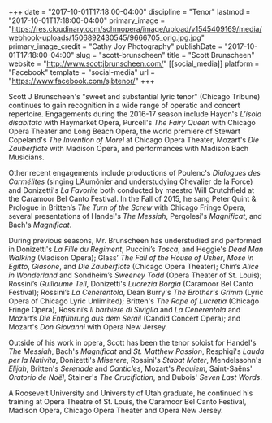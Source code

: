 +++
date = "2017-10-01T17:18:00-04:00"
discipline = "Tenor"
lastmod = "2017-10-01T17:18:00-04:00"
primary_image = "https://res.cloudinary.com/schmopera/image/upload/v1545409169/media/webhook-uploads/1506892430545/9666705_orig.jpg.jpg"
primary_image_credit = "Cathy Joy Photography"
publishDate = "2017-10-01T17:18:00-04:00"
slug = "scott-brunscheen"
title = "Scott Brunscheen"
website = "http://www.scottjbrunscheen.com/"
[[social_media]]
platform = "Facebook"
template = "social-media"
url = "https://www.facebook.com/sjbtenor/"
+++

Scott J Brunscheen's "sweet and substantial lyric tenor" (Chicago Tribune) continues to gain recognition in a wide range of operatic and concert repertoire. Engagements during the 2016-17 season include Haydn's *L’isola disabitata* with Haymarket Opera, Purcell's *The Fairy Queen* with Chicago Opera Theater and Long Beach Opera, the world premiere of Stewart Copeland's *The Invention of Morel* at Chicago Opera Theater, Mozart's *Die Zauberflote* with Madison Opera, and performances with Madison Bach Musicians.

Other recent engagements include productions of Poulenc's *Dialogues des Carmélites* (singing  L’Aumônier and understudying Chevalier de la Force) and Donizetti's *La Favorite* both conducted by maestro Will Crutchfield at the Caramoor Bel Canto Festival. In the Fall of 2015, he sang Peter Quint & Prologue in Britten’s *The Turn of the Screw* with Chicago Fringe Opera, several presentations of Handel's *The Messiah*, Pergolesi's *Magnificat*, and Bach's *Magnificat*. 

During previous seasons, Mr. Brunscheen has understudied and performed in Donizetti's *La Fille du Regiment*, Puccini’s *Tosca*, and Heggie's *Dead Man Walking* (Madison Opera); Glass’ *The Fall of the House of Usher*, *Mose in Egitto*, *Giasone*, and *Die Zauberflote* (Chicago Opera Theater); Chin’s *Alice in Wonderland* and Sondheim’s *Sweeney Todd* (Opera Theater of St. Louis); Rossini’s *Guillaume Tell*, Donizetti's *Lucrezia Borgia* (Caramoor Bel Canto Festival); Rossini’s *La Cenerentola*, Dean Burry's *The Brother's Grimm* (Lyric Opera of Chicago Lyric Unlimited); Britten's *The Rape of Lucretia* (Chicago Fringe Opera), Rossini’s *Il barbiere di Siviglia* and *La Cenerentola* and Mozart’s *Die Entführung aus dem Serail* (Candid Concert Opera); and Mozart's *Don Giovanni* with Opera New Jersey.

Outside of his work in opera, Scott has been the tenor soloist for Handel's *The Messiah*, Bach's *Magnificat* and *St. Matthew Passion*, Resphigi's *Lauda per la Nativita*, Donizetti's *Miserere*, Rossini's *Stabat Mater*, Mendelssohn's *Elijah*, Britten's *Serenade* and *Canticles*, Mozart's *Requiem*, Saint-Saëns' *Oratorio de Noël*, Stainer's *The Crucifiction*, and Dubois' *Seven Last Words*.

A Roosevelt University and University of Utah graduate, he continued his training at Opera Theatre of St. Louis, the Caramoor Bel Canto Festival, Madison Opera, Chicago Opera Theater and Opera New Jersey.

